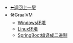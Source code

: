 - [⬅️返回上一层](blog/README.md)
- 🛠️GraalVM
    - [Windows环境](blog/notes/graalvm/001/)
    - [Linux环境](blog/notes/graalvm/002/)
    - [SpringBoot编译成二进制](blog/notes/graalvm/003/)